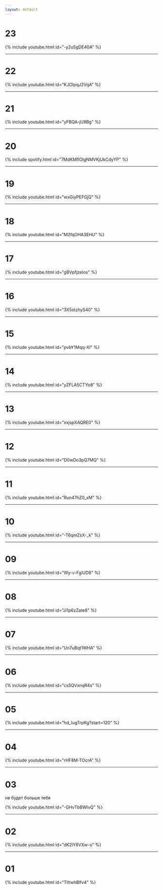 ```yaml
---
layout: default
---
```

# 23

{% include youtube.html id="-y2u5gDE40A" %}


---

# 22

{% include youtube.html id="KJOIpqJ2VqA" %}


---

# 21

{% include youtube.html id="yFBQA-jU9Bg" %}


---

# 20

{% include spotify.html id="7MdKMflOlgNMVKjUkCdyYP" %}

---

# 19

{% include youtube.html id="wxGiyPEFGjQ" %}


---

# 18

{% include youtube.html id="M2fqOHA3EHU" %}


---

# 17

{% include youtube.html id="gBVpfjzelos" %}


---

# 16

{% include youtube.html id="3X5stzhyS40" %}


---

# 15

{% include youtube.html id="pvbY1Mqq-XI" %}


---

# 14

{% include youtube.html id="yZFLA5CTYo8" %}


---

# 13

{% include youtube.html id="xxjspXAQRE0" %}


---

# 12

{% include youtube.html id="D0wDo3pQ7MQ" %}


---

# 11

{% include youtube.html id="Run47hZ0_xM" %}


---

# 10

{% include youtube.html id="-T6qmZsX-_k" %}


---

# 09

{% include youtube.html id="Wy-v-FgiUD8" %}


---

# 08

{% include youtube.html id="Ji1p6zZate8" %}


---

# 07

{% include youtube.html id="Un7uBqt1WHA" %}


---

# 06

{% include youtube.html id="cs5QVxnqR4s" %}


---

# 05

{% include youtube.html id="hd_IugTrpKg?start=120" %}


---

# 04

{% include youtube.html id="rHF8M-TOcrA" %}


---

# 03 

не будет больше тебя

{% include youtube.html id="-GHvTbBWIvQ" %}


---

# 02

{% include youtube.html id="dK2lY8VXw-o" %}

---

# 01

{% include youtube.html id="TlltwhBlfv4" %}

